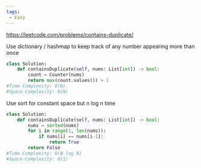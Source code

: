 ```yaml
---
tags:
 - Easy
---
```


https://leetcode.com/problems/contains-duplicate/

Use dictionary / hashmap to keep track of any number appearing more than once

```python
class Solution:
    def containsDuplicate(self, nums: List[int]) -> bool:
        count = Counter(nums)
        return max(count.values()) > 1
#Time Complexity: O(N)
#Space Complexity: O(N)
```

Use sort for constant space but n log n time

```python
class Solution:
    def containsDuplicate(self, nums: List[int]) -> bool:
        nums = sorted(nums)
        for i in range(1, len(nums)):
            if nums[i] == nums[i-1]:
                return True
        return False
#Time Complexity: O(N log N)
#Space Complexity: O(1)
```